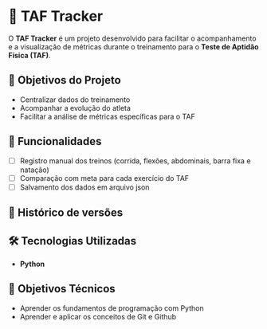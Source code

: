 # 💪 TAF Tracker

O **TAF Tracker** é um projeto desenvolvido para facilitar o acompanhamento e a visualização de métricas durante o treinamento para o **Teste de Aptidão Física (TAF)**.

## 📌 Objetivos do Projeto
- Centralizar dados do treinamento
- Acompanhar a evolução do atleta
- Facilitar a análise de métricas específicas para o TAF

## 🚀 Funcionalidades
- [ ] Registro manual dos treinos (corrida, flexões, abdominais, barra fixa e natação)
- [ ] Comparação com meta para cada exercício do TAF
- [ ] Salvamento dos dados em arquivo json

## 📖 Histórico de versões

## 🛠️ Tecnologias Utilizadas
- **Python**

## 🎯 Objetivos Técnicos
- Aprender os fundamentos de programação com Python
- Aprender e aplicar os conceitos de Git e Github